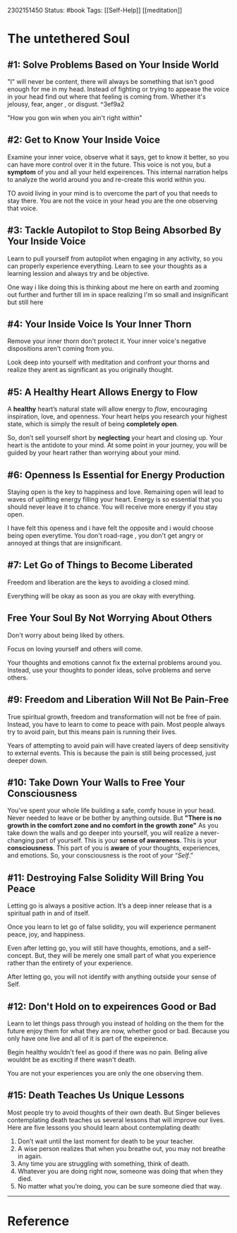 
2302151450
	Status: #book 
		Tags: [[Self-Help]] [[meditation]] 

# The untethered Soul

## #1: Solve Problems Based on Your Inside World
"I" will never be content, there will always be something that isn't good enough for me in my head. Instead of fighting or trying to appease the voice in your head find out where that feeling is coming from. Whether it's jelousy, fear, anger , or disgust.  ^3ef9a2

"How you gon win when you ain't right within"


## #2: Get to Know Your Inside Voice

Examine your inner voice, observe what it says, get to know it better, so you can have more control over it in the future. This voice is not you, but a **symptom** of you and all your held expeirences. This internal narration helps to analyze the world around you and re-create this world within you.

TO avoid living in your mind is to overcome the part of you that needs to stay there.
You are not the voice in your head you are the one observing that voice.


## #3: Tackle Autopilot to Stop Being Absorbed By Your Inside Voice

Learn to pull yourself from autopilot when engaging in any activity, so you can properly experience everything. 
Learn to see your thoughts as a learning lession and always try and be objective.

One way i like doing this is thinking about me here on earth and zooming out further and further till im in space realizing I'm so small and insignificant but still here


## #4: Your Inside Voice Is Your Inner Thorn

Remove your inner thorn don't protect it. Your inner voice's negative dispositions aren't coming from you.

Look deep into yourself  with meditation and confront your thorns and realize they arent as significant as you originally thought.


## #5: A Healthy Heart Allows Energy to Flow

A **healthy** heart’s natural state will allow energy to *flow*, encouraging inspiration, love, and openness. Your heart helps you research your highest state, which is simply the result of being **completely open**. 

So, don’t sell yourself short by **neglecting** your heart and closing up. Your heart is the antidote to your mind. At some point in your journey, you will be guided by your heart rather than worrying about your mind.

## #6: Openness Is Essential for Energy Production


Staying open is the key to happiness and love. Remaining open will lead to waves of uplifting energy filling your heart. Energy is so essential that you should never leave it to chance. You will receive more energy if you stay open. 

I have felt this openess and i have felt the opposite and i would choose being open everytime. You don't road-rage , you don't get angry or annoyed at things that are insignificant.


## #7: Let Go of Things to Become Liberated

Freedom and liberation are the keys to avoiding a closed mind.

Everything will be okay as soon as you are okay with everything.


## Free Your Soul By Not Worrying About Others

Don't worry about being liked by others.

Focus on loving yourself and others will come. 

Your thoughts and emotions cannot fix the external problems around you.
Instead, use your thoughts to ponder ideas, solve problems and serve others.


## #9: Freedom and Liberation Will Not Be Pain-Free

True spiritual growth, freedom and transformation will not be free of pain. Instead, you have to learn to come to peace with pain. Most people always try to avoid pain, but this means pain is running their lives. 

Years of attempting to avoid pain will have created layers of deep sensitivity to external events. This is because the pain is still being processed, just deeper down.

## #10: Take Down Your Walls to Free Your Consciousness

You've spent your whole life building a safe, comfy house in your head. Never needed to leave or be bother by anything outside. But **"There is no growth in the comfort zone and no comfort in the growth zone"**
As you take down the walls and go deeper into yourself, you will realize a never-changing part of yourself. 
This is your **sense of awareness**. This is your **consciousness**. This part of you is **aware** of your thoughts, experiences, and emotions. So, your consciousness is the root of your “_Self_.”


## #11: Destroying False Solidity Will Bring You Peace

Letting go is always a positive action. 
It’s a deep inner release that is a spiritual path in and of itself. 

Once you learn to let go of false solidity, you will experience permanent peace, joy, and happiness. 

Even after letting go, you will still have thoughts, emotions, and a self-concept. But, they will be merely one small part of what you experience rather than the entirety of your experience. 

After letting go, you will not identify with anything outside your sense of Self.

## #12: Don't Hold on to expeirences Good or Bad

Learn to let things pass through you instead of holding on the them for the future enjoy them for what they are now, whether good or bad. Because you only have one live and all of it is part of the expeirence.

Begin healthy wouldn't feel as good if there was no pain.
Beling alive wouldnt be as exciting if there wasn't death.

You are not your experiences you are only the one observing them.

## #15: Death Teaches Us Unique Lessons


Most people try to avoid thoughts of their own death. But Singer believes contemplating death teaches us several lessons that will improve our lives. Here are five lessons you should learn about contemplating death:

1.  Don’t wait until the last moment for death to be your teacher.
2.  A wise person realizes that when you breathe out, you may not breathe in again.
3.  Any time you are struggling with something, think of death.
4.  Whatever you are doing right now, someone was doing that when they died.
5.  No matter what you’re doing, you can be sure someone died that way.














---
# Reference